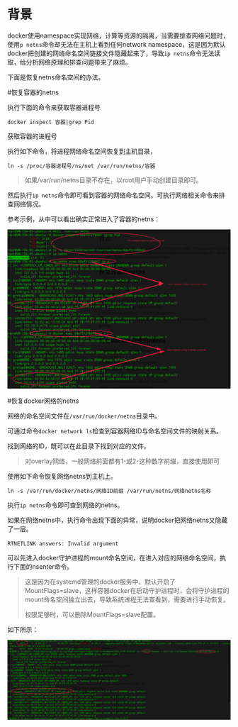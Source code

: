 # 背景

docker使用namespace实现网络，计算等资源的隔离，当需要排查网络问题时，使用`p netns`命令却无法在主机上看到任何network namespace，这是因为默认docker把创建的网络命名空间链接文件隐藏起来了，导致`ip netns`命令无法读取，给分析网络原理和排查问题带来了麻烦。

下面是恢复netns命名空间的办法。

#恢复容器的netns

执行下面的命令来获取容器进程号

`docker inspect 容器|grep Pid`

获取容器的进程号

执行如下命令，将进程网络命名空间恢复到主机目录，

`ln -s /proc/容器进程号/ns/net /var/run/netns/容器`

> 如果/var/run/netns目录不存在，以root用户手动创建目录即可。

然后执行`ip netns`命令即可看到容器的网络命名空间。可执行网络相关命令来排查网络情况。

参考示例，从中可以看出确实正常进入了容器的netns：

![1525226049086](check_container_netns_on_host.assets/1525226049086.png)

#恢复docker网络的netns

网络的命名空间文件在`/var/run/docker/netns`目录中。

可通过命令`docker network ls`检查到容器网络ID与命名空间文件的映射关系。



找到网络的ID，既可以在此目录下找到对应的文件。

> 对overlay网络，一般网络前面都有1-或2-这种数字前缀，直接使用即可

使用如下命令恢复网络netns到主机上。

`ln -s /var/run/docker/netns/网络ID前缀 /var/run/netns/网络netns名称`

执行`ip netns`命令即可查到网络的netns。

如果在网络netns中，执行命令出现下面的异常，说明docker把网络netns又隐藏了一层。

`RTNETLINK answers: Invalid argument`

可以先进入docker守护进程的mount命名空间，在进入对应的网络命名空间，执行下面的nsenter命令。

> 这是因为在systemd管理的docker服务中，默认开启了MountFlags=slave，这样容器docker在启动守护进程时，会将守护进程的mount命名空间独立出去，导致系统进程无法查看到，需要进行手动恢复。
>
> 权限足够时，可以删除MountFlags=slave配置。

如下所示：

![1525227297819](check_container_netns_on_host.assets/1525227297819.png)